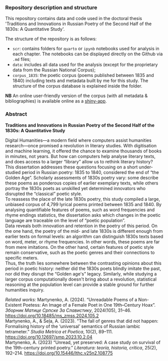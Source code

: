 ### Repository description and structure
This repository contains data and code used in the doctoral thesis 'Traditions and Innovations in Russian Poetry of the Second Half of the 1830s: A Quantitative Study'.  
  
The structure of the repository is as follows:  
- `scr`: contains folders for `quarto` or `ipynb` notebooks used for analysis in each chapter. The notebooks can be displayed directly on the Github via `.md` files;  
- `data`: includes all data used for the analysis (except for the proprietary data from the Russian National Corpus);  
- `corpus_1835`: the poetic corpus (poems published between 1835 and 1840) including texts and metadata built by me for this study. The structure of the corpus database is explained inside the folder.  
  
**NB** An online user-friendly version of the corpus (with all metadata & bibliographies) is available online as a [shiny-app](https://tonyamart.shinyapps.io/corpus_1835/).  
  

### Abstract  
  
**Traditions and Innovations in Russian Poetry of the Second Half of the 1830s: A Quantitative Study**

Digital Humanities—a modern field where computers assist humanities research—once promised a revolution in literary studies. With digitisation and machine learning, it offered the chance to examine thousands of books in minutes, not years. But how can computers help analyse literary texts, and does access to a larger “library” allow us to rethink literary history?  
This dissertation addresses these questions focusing on a short under-studied period in Russian poetry: 1835 to 1840, considered the end of “the Golden Age”. Scholarly assessments of 1830s poetry vary: some describe these poems as ponderous copies of earlier exemplary texts, while others portray the 1830s poets as unskilled yet determined innovators who disrupted the “classical” poetic style.  
To reassess the place of the late 1830s poetry, this study compiled a large, unbiased corpus of 4,799 lyrical poems printed between 1835 and 1840. By analysing quantifiable features of poems, such as word frequencies and rhyme endings statistics, the dissertation asks which changes in the poetic language are traceable on the level of “poetic population”.  
Data reveals both innovation and retention in the poetry of this period. On the one hand, the poetry of the mid- and late 1830s is different enough from earlier texts on formal levels: an algorithm can distinguish 1830s texts based on word, meter, or rhyme frequencies. In other words, these poems are far from mere imitations. On the other hand, certain features of poetic style remain conservative, such as the poetic genres and their connections to specific meters.  
Thus, the truth lies somewhere between the contrasting opinions about this period in poetic history: neither did the 1830s poets blindly imitate the past, nor did they disrupt the “Golden age's” legacy. Similarly, while studying a larger corpus computationally doesn't bring about a revolution, statistical reasoning at the population level can provide a stable ground for further humanities inquiry.  
  

*Related works:*
Martynenko, A. (2024). “Unreadable Poems of a Non-Existent Poetess: An Image of a Female Poet in One 19th–Century Hoax”. *Зборник Матице Српске За Славистику*, 2024(105), 31–46. https://doi.org/10.18485/ms_zmss.2024.105.2  
Martynenko, A., & Šeļa, A. (2023). "The fall of genres that did not happen: Formalising history of the ‘universal’ semantics of Russian iambic tetrameter.” *Studia Metrica et Poetica*, 10(2), 89–111. https://doi.org/10.12697/smp.2023.10.2.04  
Martynenko, A. (2023) “Unread, yet preserved: A case study on survival of the 19th-century printed poetry.” *Literatura: teoría, historia, crítica*, 25(2), 192–214. https://doi.org/10.15446/lthc.v25n2.108775  
  